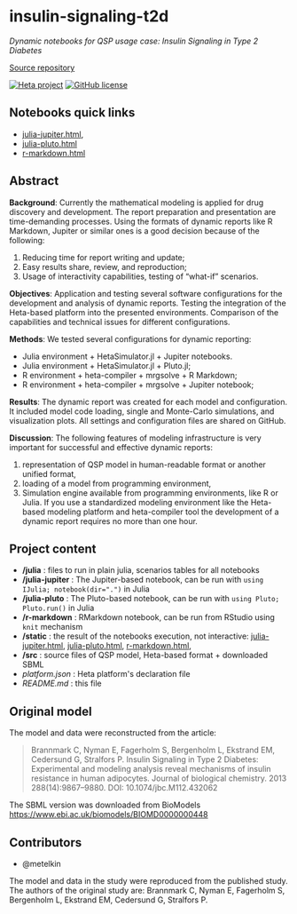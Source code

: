 # insulin-signaling-t2d

_Dynamic notebooks for QSP usage case: Insulin Signaling in Type 2 Diabetes_

[Source repository](https://github.com/insysbio/insulin-signaling-t2d)

[![Heta project](https://img.shields.io/badge/%CD%B1-Heta_project-blue)](https://hetalang.github.io/)
[![GitHub license](https://img.shields.io/github/license/insysbio/insulin-signaling-t2d.svg)](https://github.com/insysbio/insulin-signaling-t2d/blob/master/LICENSE)

## Notebooks quick links

- [julia-jupiter.html](https://insysbio.github.io/insulin-signaling-t2d/static/julia-jupiter.html),
- [julia-pluto.html](https://insysbio.github.io/insulin-signaling-t2d/static/julia-pluto.html)
- [r-markdown.html](https://insysbio.github.io/insulin-signaling-t2d/static/r-markdown.html)

## Abstract

__Background__: Currently the mathematical modeling is applied for drug discovery and development. The report preparation and presentation are time-demanding processes. Using the formats of dynamic reports like R Markdown, Jupiter or similar ones is a good decision because of the following: 

1. Reducing time for report writing and update; 
2. Easy results share, review, and reproduction; 
3. Usage of interactivity capabilities, testing of “what-if” scenarios.


__Objectives__: Application and testing several software configurations for the development and analysis of dynamic reports. Testing the integration of the Heta-based platform into the presented environments. Comparison of the capabilities and technical issues for different configurations.


__Methods__: We tested several configurations for dynamic reporting: 

- Julia environment + HetaSimulator.jl + Jupiter notebooks.
- Julia environment + HetaSimulator.jl + Pluto.jl;
- R environment + heta-compiler + mrgsolve + R Markdown;
- R environment + heta-compiler + mrgsolve + Jupiter notebook; 

__Results__: The dynamic report was created for each model and configuration. It included model code loading, single and Monte-Carlo simulations, and visualization plots. All settings and configuration files are shared on GitHub.


__Discussion__: The following features of modeling infrastructure is very important for successful and effective dynamic reports: 

1. representation of QSP model in human-readable format or another unified format,
2. loading of a model from programming environment, 
3. Simulation engine available from programming environments, like R or Julia. If you use a standardized modeling environment like the Heta-based modeling platform and heta-compiler tool the development of a dynamic report requires no more than one hour.

## Project content

- __/julia__ : files to run in plain julia, scenarios tables for all notebooks
- __/julia-jupiter__ : The Jupiter-based notebook, can be run with `using IJulia; notebook(dir=".")` in Julia
- __/julia-pluto__ : The Pluto-based notebook, can be run with `using Pluto; Pluto.run()` in Julia
- __/r-markdown__ : RMarkdown notebook, can be run from RStudio using `knit` mechanism
- __/static__ : the result of the notebooks execution, not interactive: [julia-jupiter.html](https://insysbio.github.io/insulin-signaling-t2d/static/julia-jupiter.html), [julia-pluto.html](https://insysbio.github.io/insulin-signaling-t2d/static/julia-pluto.html), [r-markdown.html](https://insysbio.github.io/insulin-signaling-t2d/static/r-markdown.html),
- __/src__ : source files of QSP model, Heta-based format + downloaded SBML
- _platform.json_ : Heta platform's declaration file
- _README.md_ : this file

## Original model

The model and data were reconstructed from the article:

> Brannmark C, Nyman E, Fagerholm S, Bergenholm L, Ekstrand EM, Cedersund G, Stralfors P. Insulin Signaling in Type 2 Diabetes: Experimental and modeling analysis reveal mechanisms of insulin resistance in human adipocytes. Journal of biological chemistry. 2013 288(14):9867–9880. DOI: 10.1074/jbc.M112.432062

The SBML version was downloaded from BioModels <https://www.ebi.ac.uk/biomodels/BIOMD0000000448>

## Contributors

- @metelkin

The model and data in the study were reproduced from the published study. The authors of the original study are: Brannmark C, Nyman E, Fagerholm S, Bergenholm L, Ekstrand EM, Cedersund G, Stralfors P.
